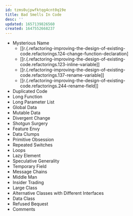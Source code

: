 ```yaml
---
id: tzms0ujpwfktqg4cnt0q19e
title: Bad Smells In Code
desc: ''
updated: 1657139826560
created: 1647552668237
---
```


- Mysterious Name
  - [[r.{.refactoring-improving-the-design-of-existing-code.refactorings.124-change-function-declaration]
  - [[r.{.refactoring-improving-the-design-of-existing-code.refactorings.123-inline-variable]]
  - [[r.{.refactoring-improving-the-design-of-existing-code.refactorings.137-rename-variable]]
  - [[r.{.refactoring-improving-the-design-of-existing-code.refactorings.244-rename-field]]
- Duplicated Code
- Long Function
- Long Parameter List
- Global Data
- Mutable Data
- Divergent Change
- Shotgun Surgery
- Feature Envy
- Data Clumps
- Primitive Obsession
- Repeated Switches
- Loops
- Lazy Element
- Speculative Generality
- Temporary Field
- Message Chains
- Middle Man
- Insider Trading
- Large Class
- Alternative Classes with Different Interfaces
- Data Class
- Refused Bequest
- Comments
